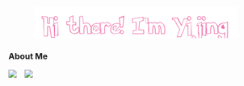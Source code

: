 <p align="center">
    <img width="80%" alt="Hello, I'm Anurag. I do open source!" src="./assets/gh-readme-header.png" />
</p>

<!--
**yijing-wu/yijing-wu** is a ✨ _special_ ✨ repository because its `README.md` (this file) appears on your GitHub profile.

Here are some ideas to get you started:

- 🔭 I’m currently working on ...
- 🌱 I’m currently learning ...
- 👯 I’m looking to collaborate on ...
- 🤔 I’m looking for help with ...
- 💬 Ask me about ...
- 📫 How to reach me: ...
- 😄 Pronouns: ...
- ⚡ Fun fact: ...
-->
### About Me

<!-- deploy github readme stats at vercel to link my private repos -->
<div>
  <img height="170em" src="https://github-readme-stats-yijing-wu.vercel.app/api?username=yijing-wu&show_icons=true&theme=default&count_private=true" />
  &nbsp;&nbsp;
  <img height="170em" src="https://github-readme-stats-yijing-wu.vercel.app/api/top-langs/?username=yijing-wu&layout=compact&count_private=true"  />
</div>
